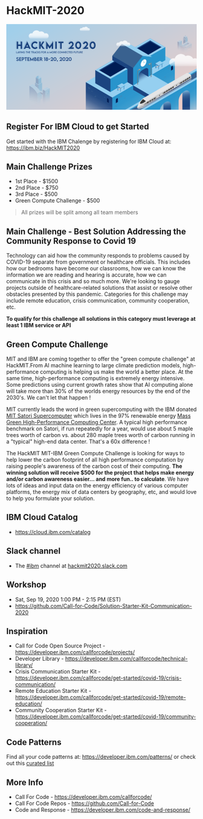 # HackMIT-2020

![HackMIT banner](images/img1.png)

## Register For IBM Cloud to get Started

Get started with the IBM Chalenge by registering for IBM Cloud at: <https://ibm.biz/HackMIT2020>

## Main Challenge Prizes

* 1st Place - $1500
* 2nd Place - $750
* 3rd Place - $500 
* Green Compute Challenge - $500

> All prizes will be split among all team members 

## Main Challenge - Best Solution Addressing the Community Response to Covid 19

Technology can aid how the community responds to problems caused by COVID-19 separate from government or healthcare officials. This includes how our bedrooms have become our classrooms, how we can know the information we are reading and hearing is accurate, how we can communicate in this crisis and so much more. We're looking to gauge projects outside of healthcare-related solutions that assist or resolve other obstacles presented by this pandemic. Categories for this challenge may include remote education, crisis communication, community cooperation, etc. 

**To qualify for this challenge all solutions in this category must leverage at least 1 IBM service or API**

## Green Compute Challenge 
MIT and IBM are coming together to offer the "green compute challenge" at HackMIT.From AI machine learning to large climate prediction models, high-performance computing is helping us make the world a better place. At the same time, high-performance computing is extremely energy intensive. Some predictions using current growth rates show that AI computing alone will take more than 30% of the worlds energy resources by the end of the 2030's. We can't let that happen !

MIT currently leads the word in green supercomputing with the IBM donated [MIT Satori Supercomputer](https://www.hpcwire.com/solution_content/ibm/cross-industry/mit-upgrades-ai-research-with-satori-supercomputer/) which lives in the 97% renewable energy [Mass Green High-Performance Computing Center](https://www.mghpcc.org/). A typical high performance benchmark on Satori, if run repeatedly for a year, would use about 5 maple trees worth of carbon vs. about 280 maple trees worth of carbon running in a "typical" high-end data center. That's a 60x difference ! 

The HackMIT MIT-IBM Green Compute Challenge is looking for ways to help lower the carbon footprint of all high performance computation by raising people's awareness of the carbon cost of their computing. **The winning solution will receive $500 for the project that helps make energy and/or carbon awareness easier... and more fun.. to calculate**. We have lots of ideas and input data on the energy efficiency of various computer platforms, the energy mix of data centers by geography, etc, and would love to help you formulate your solution.  

## IBM Cloud Catalog

* <https://cloud.ibm.com/catalog>

## Slack channel

* The [#ibm](https://hackmit2020.slack.com/archives/C01B3KWRJRW) channel at [hackmit2020.slack.com](https://hackmit2020.slack.com)

## Workshop 

* Sat, Sep 19, 2020 1:00 PM - 2:15 PM (EST)
* <https://github.com/Call-for-Code/Solution-Starter-Kit-Communication-2020>

## Inspiration

* Call for Code Open Source Project - https://developer.ibm.com/callforcode/projects/
* Developer Library - https://developer.ibm.com/callforcode/technical-library/ 
* Crisis Communication Starter Kit - https://developer.ibm.com/callforcode/get-started/covid-19/crisis-communication/
* Remote Education Starter Kit - https://developer.ibm.com/callforcode/get-started/covid-19/remote-education/ 
* Community Cooperation Starter Kit - https://developer.ibm.com/callforcode/get-started/covid-19/community-cooperation/

## Code Patterns

Find all your code patterns at:  https://developer.ibm.com/patterns/ or check out this [curated list](https://github.com/IBM/HackMIT-2020/blob/master/Codepatterns.md)

## More Info

* Call For Code - https://developer.ibm.com/callforcode/
* Call For Code Repos - https://github.com/Call-for-Code 
* Code and Response - https://developer.ibm.com/code-and-response/
